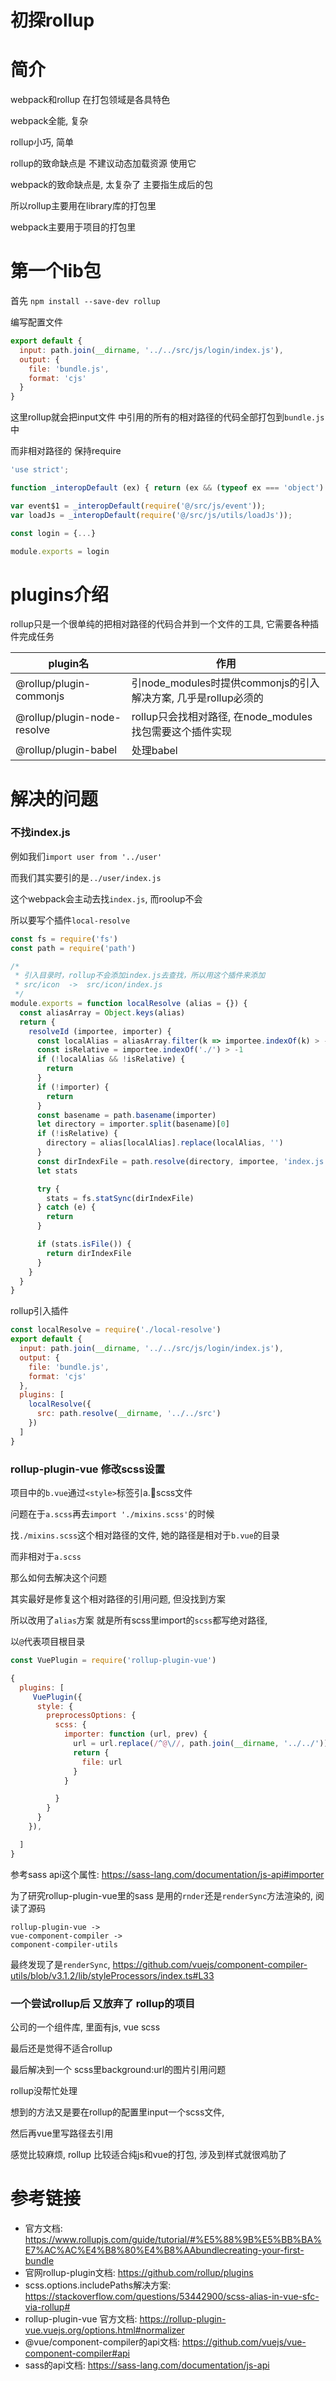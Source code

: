 # 初探rollup

# 简介

webpack和rollup 在打包领域是各具特色

webpack全能, 复杂

rollup小巧, 简单

rollup的致命缺点是 不建议动态加载资源 使用它

webpack的致命缺点是, 太复杂了 主要指生成后的包

所以rollup主要用在library库的打包里

webpack主要用于项目的打包里

# 第一个lib包

首先 `npm install --save-dev rollup`

编写配置文件

```javascript
export default {
  input: path.join(__dirname, '../../src/js/login/index.js'),
  output: {
    file: 'bundle.js',
    format: 'cjs'
  }
}
```

这里rollup就会把input文件 中引用的所有的相对路径的代码全部打包到`bundle.js`中

而非相对路径的 保持require

```javascript
'use strict';

function _interopDefault (ex) { return (ex && (typeof ex === 'object') && 'default' in ex) ? ex['default'] : ex; }

var event$1 = _interopDefault(require('@/src/js/event'));
var loadJs = _interopDefault(require('@/src/js/utils/loadJs'));

const login = {...}

module.exports = login
```

# plugins介绍

rollup只是一个很单纯的把相对路径的代码合并到一个文件的工具, 它需要各种插件完成任务

|plugin名|作用|
|---|---|
|@rollup/plugin-commonjs|引node_modules时提供commonjs的引入解决方案, 几乎是rollup必须的|
|@rollup/plugin-node-resolve|rollup只会找相对路径, 在node_modules找包需要这个插件实现|
|@rollup/plugin-babel|处理babel|


# 解决的问题

### 不找index.js

例如我们`import user from '../user'`

而我们其实要引的是`../user/index.js`

这个webpack会主动去找`index.js`, 而roolup不会

所以要写个插件`local-resolve`

```javascript
const fs = require('fs')
const path = require('path')

/*
 * 引入目录时，rollup不会添加index.js去查找，所以用这个插件来添加
 * src/icon  ->  src/icon/index.js
 */
module.exports = function localResolve (alias = {}) {
  const aliasArray = Object.keys(alias)
  return {
    resolveId (importee, importer) {
      const localAlias = aliasArray.filter(k => importee.indexOf(k) > -1)[0]
      const isRelative = importee.indexOf('./') > -1
      if (!localAlias && !isRelative) {
        return
      }
      if (!importer) {
        return
      }
      const basename = path.basename(importer)
      let directory = importer.split(basename)[0]
      if (!isRelative) {
        directory = alias[localAlias].replace(localAlias, '')
      }
      const dirIndexFile = path.resolve(directory, importee, 'index.js')
      let stats

      try {
        stats = fs.statSync(dirIndexFile)
      } catch (e) {
        return
      }

      if (stats.isFile()) {
        return dirIndexFile
      }
    }
  }
}
```

rollup引入插件

```javascript
const localResolve = require('./local-resolve')
export default {
  input: path.join(__dirname, '../../src/js/login/index.js'),
  output: {
    file: 'bundle.js',
    format: 'cjs'
  },
  plugins: [
    localResolve({
      src: path.resolve(__dirname, '../../src')
    })
  ]
}
```

### rollup-plugin-vue 修改scss设置

项目中的`b.vue`通过`<style>`标签引a.scss文件

问题在于`a.scss`再去`import './mixins.scss'`的时候

找`./mixins.scss`这个相对路径的文件, 她的路径是相对于`b.vue`的目录

而非相对于`a.scss`

那么如何去解决这个问题

其实最好是修复这个相对路径的引用问题, 但没找到方案

所以改用了`alias`方案 就是所有scss里import的`scss`都写绝对路径, 

以`@`代表项目根目录

```javascript
const VuePlugin = require('rollup-plugin-vue')

{
  plugins: [
     VuePlugin({
      style: {
        preprocessOptions: {
          scss: {
            importer: function (url, prev) {
              url = url.replace(/^@\//, path.join(__dirname, '../../'))
              return {
                file: url
              }
            }

          }
        }
      }
    }),

  ]
}
```

参考sass api这个属性: https://sass-lang.com/documentation/js-api#importer

为了研究rollup-plugin-vue里的sass 是用的`rnder`还是`renderSync`方法渲染的, 阅读了源码

```
rollup-plugin-vue ->
vue-component-compiler ->
component-compiler-utils 
```

最终发现了是`renderSync`, https://github.com/vuejs/component-compiler-utils/blob/v3.1.2/lib/styleProcessors/index.ts#L33


### 一个尝试rollup后 又放弃了 rollup的项目

公司的一个组件库, 里面有js, vue scss

最后还是觉得不适合rollup

最后解决到一个 scss里background:url的图片引用问题

rollup没帮忙处理

想到的方法又是要在rollup的配置里input一个scss文件,

然后再vue里写路径去引用

感觉比较麻烦, rollup 比较适合纯js和vue的打包, 涉及到样式就很鸡肋了

# 参考链接

- 官方文档: https://www.rollupjs.com/guide/tutorial/#%E5%88%9B%E5%BB%BA%E7%AC%AC%E4%B8%80%E4%B8%AAbundlecreating-your-first-bundle
- 官网rollup-plugin文档: https://github.com/rollup/plugins
- scss.options.includePaths解决方案: https://stackoverflow.com/questions/53442900/scss-alias-in-vue-sfc-via-rollup#
- rollup-plugin-vue 官方文档: https://rollup-plugin-vue.vuejs.org/options.html#normalizer
- @vue/component-compiler的api文档: https://github.com/vuejs/vue-component-compiler#api
- sass的api文档: https://sass-lang.com/documentation/js-api
